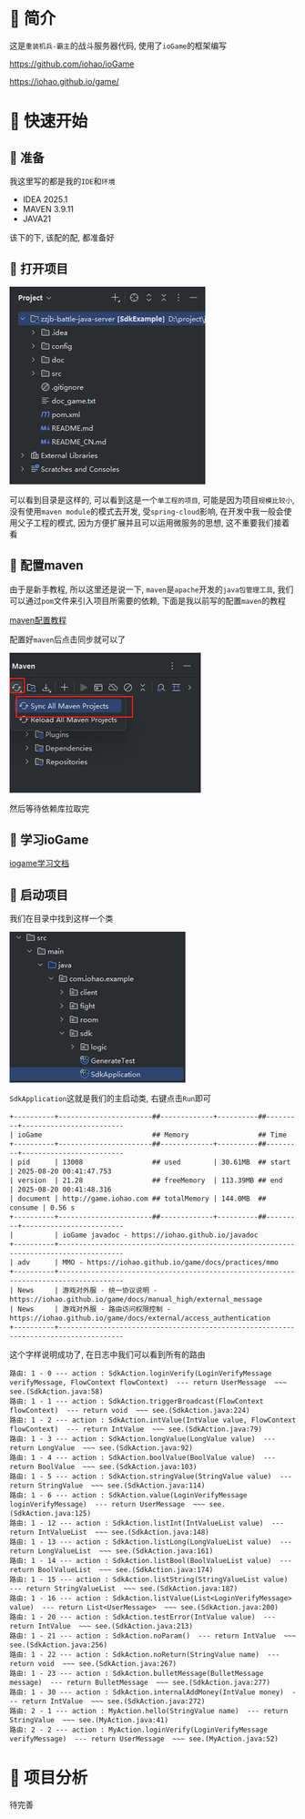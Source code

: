 # 🍎 简介

这是`重装机兵-霸主`的战斗服务器代码, 使用了`ioGame`的框架编写

https://github.com/iohao/ioGame

https://iohao.github.io/game/

# 🍎 快速开始

## 🌲 准备

我这里写的都是我的`IDE`和`环境`

- IDEA 2025.1
- MAVEN 3.9.11
- JAVA21

该下的下, 该配的配, 都准备好

## 🌲 打开项目

![](images/Pasted%20image%2020250819175629.png)

可以看到目录是这样的, 可以看到这是一个`单工程的项目`, 可能是因为项目`规模比较小`, 没有使用`maven module`的模式去开发, 受`spring-cloud`影响, 在开发中我一般会使用父子工程的模式, 因为方便扩展并且可以运用微服务的思想, 这不重要我们接着看

## 🌲 配置maven

由于是新手教程, 所以这里还是说一下, `maven`是`apache`开发的`java包管理工具`, 我们可以通过`pom`文件来引入项目所需要的依赖, 下面是我以前写的配置`maven`的教程

[maven配置教程](../../../../4-package-manager/maven/maven.md)

配置好`maven`后点击同步就可以了

![](images/Pasted%20image%2020250819181450.png)

然后等待依赖库拉取完

## 🌲 学习ioGame

[iogame学习文档](../../../../1-tecnology/java/iogame/iogame.md)

## 🌲 启动项目

我们在目录中找到这样一个类

![](images/Pasted%20image%2020250820004431.png)

`SdkApplication`这就是我们的主启动类, 右键点击`Run`即可

```shell
+----------+-----------------------##-------------+----------##---------+-------------------------
| ioGame                           ## Memory                 ## Time                            
+----------+-----------------------##-------------+----------##---------+-------------------------
| pid      | 13008                 ## used        | 30.61MB  ## start   | 2025-08-20 00:41:47.753 
| version  | 21.28                 ## freeMemory  | 113.39MB ## end     | 2025-08-20 00:41:48.316 
| document | http://game.iohao.com ## totalMemory | 144.0MB  ## consume | 0.56 s                  
+----------+-----------------------##-------------+----------##---------+-------------------------
|          | ioGame javadoc - https://iohao.github.io/javadoc
+----------+--------------------------------------------------------------------------------------
| adv      | MMO - https://iohao.github.io/game/docs/practices/mmo
+----------+--------------------------------------------------------------------------------------
| News     | 游戏对外服 - 统一协议说明 - https://iohao.github.io/game/docs/manual_high/external_message
| News     | 游戏对外服 - 路由访问权限控制 - https://iohao.github.io/game/docs/external/access_authentication
+----------+--------------------------------------------------------------------------------------
```

这个字样说明成功了, 在日志中我们可以看到所有的路由

```shell
路由: 1 - 0 --- action : SdkAction.loginVerify(LoginVerifyMessage verifyMessage, FlowContext flowContext)  --- return UserMessage  ~~~ see.(SdkAction.java:58)
路由: 1 - 1 --- action : SdkAction.triggerBroadcast(FlowContext flowContext)  --- return void  ~~~ see.(SdkAction.java:224)
路由: 1 - 2 --- action : SdkAction.intValue(IntValue value, FlowContext flowContext)  --- return IntValue  ~~~ see.(SdkAction.java:79)
路由: 1 - 3 --- action : SdkAction.longValue(LongValue value)  --- return LongValue  ~~~ see.(SdkAction.java:92)
路由: 1 - 4 --- action : SdkAction.boolValue(BoolValue value)  --- return BoolValue  ~~~ see.(SdkAction.java:103)
路由: 1 - 5 --- action : SdkAction.stringValue(StringValue value)  --- return StringValue  ~~~ see.(SdkAction.java:114)
路由: 1 - 6 --- action : SdkAction.value(LoginVerifyMessage loginVerifyMessage)  --- return UserMessage  ~~~ see.(SdkAction.java:125)
路由: 1 - 12 --- action : SdkAction.listInt(IntValueList value)  --- return IntValueList  ~~~ see.(SdkAction.java:148)
路由: 1 - 13 --- action : SdkAction.listLong(LongValueList value)  --- return LongValueList  ~~~ see.(SdkAction.java:161)
路由: 1 - 14 --- action : SdkAction.listBool(BoolValueList value)  --- return BoolValueList  ~~~ see.(SdkAction.java:174)
路由: 1 - 15 --- action : SdkAction.listString(StringValueList value)  --- return StringValueList  ~~~ see.(SdkAction.java:187)
路由: 1 - 16 --- action : SdkAction.listValue(List<LoginVerifyMessage> value)  --- return List<UserMessage>  ~~~ see.(SdkAction.java:200)
路由: 1 - 20 --- action : SdkAction.testError(IntValue value)  --- return IntValue  ~~~ see.(SdkAction.java:213)
路由: 1 - 21 --- action : SdkAction.noParam()  --- return IntValue  ~~~ see.(SdkAction.java:256)
路由: 1 - 22 --- action : SdkAction.noReturn(StringValue name)  --- return void  ~~~ see.(SdkAction.java:267)
路由: 1 - 23 --- action : SdkAction.bulletMessage(BulletMessage message)  --- return BulletMessage  ~~~ see.(SdkAction.java:277)
路由: 1 - 30 --- action : SdkAction.internalAddMoney(IntValue money)  --- return IntValue  ~~~ see.(SdkAction.java:272)
路由: 2 - 1 --- action : MyAction.hello(StringValue name)  --- return StringValue  ~~~ see.(MyAction.java:41)
路由: 2 - 2 --- action : MyAction.loginVerify(LoginVerifyMessage verifyMessage)  --- return UserMessage  ~~~ see.(MyAction.java:52)
```



# 🍎 项目分析

待完善



